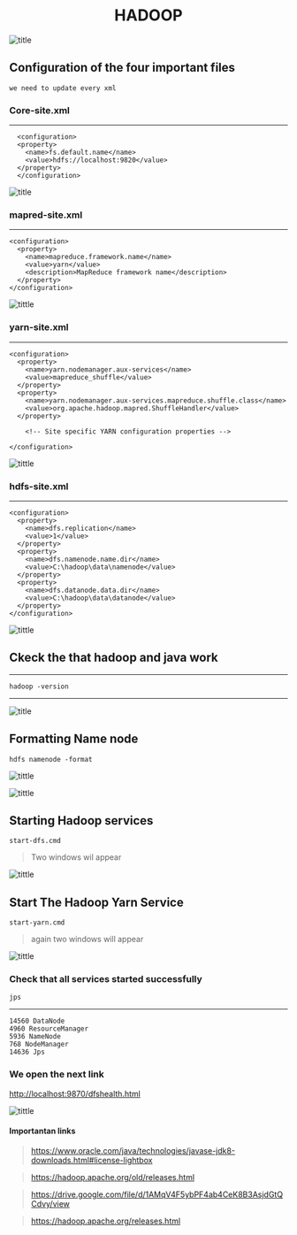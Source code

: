 
<h1><center>HADOOP</center></h1>

![title](hadoop.jpg)

## Configuration of the four important files

<code>we need to update every xml</code>

### Core-site.xml

***

    
      <configuration>
      <property>
        <name>fs.default.name</name>
        <value>hdfs://localhost:9820</value>
      </property>
      </configuration>
    
    

![title](cap2.jpg)

### mapred-site.xml

****


    <configuration>
      <property>
        <name>mapreduce.framework.name</name>
        <value>yarn</value>
        <description>MapReduce framework name</description>
      </property>
    </configuration>


![tittle](cap3.jpg)

### yarn-site.xml

***

    <configuration>
      <property>
        <name>yarn.nodemanager.aux-services</name>
        <value>mapreduce_shuffle</value>
      </property>
      <property>
        <name>yarn.nodemanager.aux-services.mapreduce.shuffle.class</name>
        <value>org.apache.hadoop.mapred.ShuffleHandler</value>
      </property>

        <!-- Site specific YARN configuration properties -->

    </configuration>


![tittle](cap4.jpg)

### hdfs-site.xml

***

    <configuration>
      <property>
        <name>dfs.replication</name>
        <value>1</value>
      </property>
      <property>
        <name>dfs.namenode.name.dir</name>
        <value>C:\hadoop\data\namenode</value>
      </property>
      <property>
        <name>dfs.datanode.data.dir</name>
        <value>C:\hadoop\data\datanode</value>
      </property>
    </configuration>


![tittle](cap5.jpg)

## Ckeck the that hadoop and java work 

____________________________

<code>hadoop -version</code>

____________________________
    

![title](cap1.jpg)

## Formatting Name node

<code>hdfs namenode -format</code>

![tittle](cap6.jpg)

![tittle](cap8.jpg)

## Starting Hadoop services

<code>start-dfs.cmd</code>

> Two windows wil appear

![tittle](cap9.png)

## Start The Hadoop Yarn Service

<code>start-yarn.cmd</code>

> again two windows will appear

![tittle](cap10.png)

### Check that all services started successfully

<code>jps</code>

***

    14560 DataNode
    4960 ResourceManager
    5936 NameNode
    768 NodeManager
    14636 Jps


### We open the next link

[http://localhost:9870/dfshealth.html](http://localhost:9870/dfshealth.html)

![tittle](cap11.png)

#### Importantan links

> https://www.oracle.com/java/technologies/javase-jdk8-downloads.html#license-lightbox

> https://hadoop.apache.org/old/releases.html

> https://drive.google.com/file/d/1AMqV4F5ybPF4ab4CeK8B3AsjdGtQCdvy/view

> https://hadoop.apache.org/releases.html


```python

```
